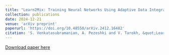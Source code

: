 ```yaml
---
title: "Learn2Mix: Training Neural Networks Using Adaptive Data Integration"
collection: publications
date: 2024-12-21
venue: 'arXiv preprint'
paperurl: 'https://doi.org/10.48550/arXiv.2412.16482'
citation: 'S. Venkatasubramanian, A. Pezeshki and V. Tarokh, &quot;Learn2Mix: Training Neural Networks Using Adaptive Data Integration,&quot; <i>arXiv preprint</i>, 2024, doi: 10.48550/arXiv.2412.16482.'
---
```


[Download paper here](https://arxiv.org/abs/2412.16482)

